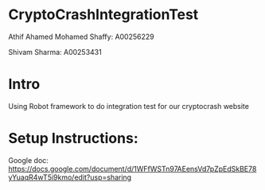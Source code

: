 # CryptoCrashIntegrationTest

Athif Ahamed Mohamed Shaffy: A00256229

Shivam Sharma: A00253431

# Intro

Using Robot framework to do integration test for our cryptocrash website 


# Setup Instructions:
Google doc: https://docs.google.com/document/d/1WFfWSTn97AEensVd7pZpEdSkBE78yYuaqR4wT5i9kmo/edit?usp=sharing
